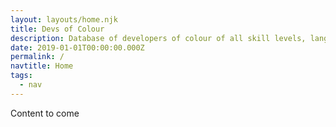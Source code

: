 ```yaml
---
layout: layouts/home.njk
title: Devs of Colour
description: Database of developers of colour of all skill levels, languages, backgrounds.
date: 2019-01-01T00:00:00.000Z
permalink: /
navtitle: Home
tags:
  - nav
---
```


Content to come
